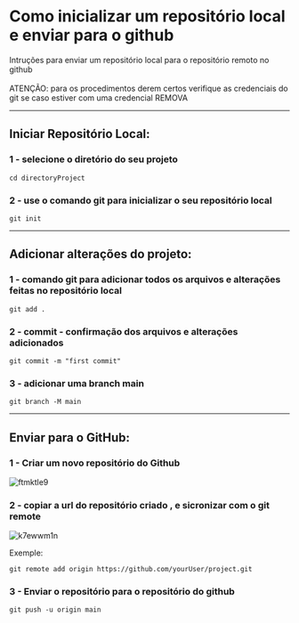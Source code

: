 # Como inicializar um repositório local e enviar para o github
Intruções para enviar um repositório local para o repositório remoto no github <br><br>
ATENÇÃO: para os procedimentos derem certos verifique as credenciais do git se caso estiver com uma credencial REMOVA

---
## Iniciar Repositório Local:

### 1 - selecione o diretório do seu projeto
~~~
cd directoryProject
~~~
### 2 - use o comando git para inicializar o seu repositório local
~~~
git init
~~~

---
## Adicionar alterações do projeto:

### 1 - comando git para adicionar todos os arquivos e alterações feitas no repositório local
~~~
git add .
~~~

### 2 - commit - confirmação dos arquivos e alterações adicionados
~~~
git commit -m "first commit"
~~~

### 3 - adicionar uma branch main
~~~
git branch -M main
~~~

---
## Enviar para o GitHub:

### 1 - Criar um novo repositório do Github
![ftmktle9](https://github.com/gladsonsimoes/Git/assets/99969693/9859005d-ac04-4d07-9ccf-2a1146f84e68)

### 2 - copiar a url do repositório criado , e sicronizar com o git remote

![k7ewwm1n](https://github.com/gladsonsimoes/Git/assets/99969693/b69766c4-5946-4a95-826c-5c7a9c876e77)

Exemple:
~~~
git remote add origin https://github.com/yourUser/project.git
~~~

### 3 - Enviar o repositório para o repositório do github
~~~
git push -u origin main
~~~
